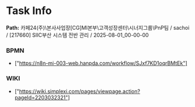 # Task Info

**Path:** 카페24(주)\본사사업장\[CG]MI본부\고객성장센터\시너지그룹\PnP팀 / sachoi / [217660] SIIC부산 시스템 전반 관리 / 2025-08-01_00-00-00

### BPMN
- ["https://n8n-mi-003-web.hanpda.com/workflow/SJxf7KD1oqrBMtEk"]

### WIKI
- ["https://wiki.simplexi.com/pages/viewpage.action?pageId=2203032321"]

